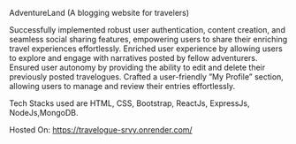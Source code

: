 AdventureLand (A blogging website for travelers) 

Successfully implemented robust user authentication, content creation, and seamless social sharing features, empowering
users to share their enriching travel experiences effortlessly. Enriched user experience by allowing users to explore and
engage with narratives posted by fellow adventurers. Ensured user autonomy by providing the ability to edit and delete
their previously posted travelogues. Crafted a user-friendly ”My Profile” section, allowing users to manage and review
their entries effortlessly.

Tech Stacks used are HTML, CSS, Bootstrap, ReactJs, ExpressJs, NodeJs,MongoDB.

Hosted On: https://travelogue-srvy.onrender.com/
